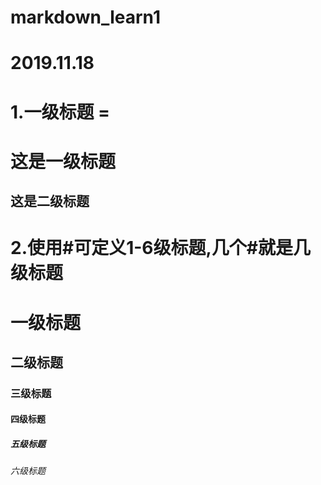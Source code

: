 # markdown_learn1
# 2019.11.18
# 1.一级标题 =
这是一级标题
=
这是二级标题
-
# 2.使用#可定义1-6级标题,几个#就是几级标题
# 一级标题
## 二级标题
### 三级标题
#### 四级标题
##### 五级标题
###### 六级标题

